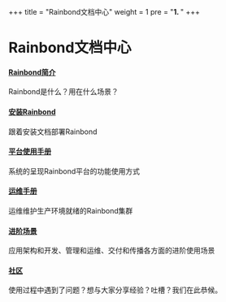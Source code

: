 +++
title = "Rainbond文档中心"
weight = 1
pre = "<b>1. </b>"
+++

# Rainbond文档中心

<div class="item">
    <h4><a href="getting-started/rainbond-overview">Rainbond简介</a></h4>
    <p>Rainbond是什么？用在什么场景？</p>
</div>

<div class="item">
    <h4><a href="/docs/quick-start/">安装Rainbond</a></h4>
    <p>跟着安装文档部署Rainbond</p>
</div>

<div class="item">
    <h4><a href="/docs/quick-start/">平台使用手册</a></h4>
    <p>系统的呈现Rainbond平台的功能使用方式</p>
</div>

<div class="item">
    <h4><a href="/docs/quick-start/">运维手册</a></h4>
    <p>运维维护生产环境就绪的Rainbond集群</p>
</div>

<div class="item">
    <h4><a href="/docs/quick-start/">进阶场景</a></h4>
    <p>应用架构和开发、管理和运维、交付和传播各方面的进阶使用场景</p>
</div>

<div class="item">
    <h4><a href="/docs/quick-start/">社区</a></h4>
    <p>使用过程中遇到了问题？想与大家分享经验？吐槽？我们在此恭候。</p>
</div>


